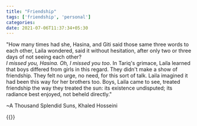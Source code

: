 ```yaml
---
title: "Friendship"
tags: ['friendship', 'personal']
categories: 
date: 2021-07-06T11:37:34+05:30
---
```


"How many times had she, Hasina, and Giti said those same three words to each other,
Laila wondered, said it without hesitation, after only two or three days of not seeing
each other?   
_I missed you, Hasina._ _Oh, I missed you too_. In Tariq's grimace, Laila learned
that boys differed from girls in this regard. They didn't make a show of friendship. They
felt no urge, no need, for this sort of talk. Laila imagined it had been this way for her
brothers too. Boys, Laila came to see, treated friendship the way they treated the sun: its
existence undisputed; its radiance best enjoyed, not beheld directly."    

~A Thousand Splendid Suns, Khaled Hosseini

{{<card>}}


